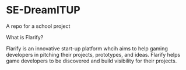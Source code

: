 # SE-DreamITUP
A repo for a school project

What is Flarify?

Flarify is an innovative start-up platform whcih aims to help gaming developers in pitching their projects, prototypes, and ideas. Flarify helps game developers to be discovered and build visibility for their projects.
